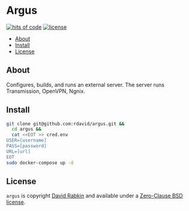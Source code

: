 # Argus

[![hits of code](https://hitsofcode.com/github/rdavid/argus?branch=master&label=hits%20of%20code)](https://hitsofcode.com/view/github/rdavid/argus?branch=master)
[![license](https://img.shields.io/github/license/rdavid/argus?color=blue&labelColor=gray&logo=freebsd&logoColor=lightgray&style=flat)](https://github.com/rdavid/argus/blob/master/LICENSE)

* [About](#about)
* [Install](#install)
* [License](#license)

## About

Configures, builds, and runs an external server. The server runs Transmission,
OpenVPN, Ngnix.

## Install

```sh
git clone git@github.com:rdavid/argus.git &&
  cd argus &&
  cat <<EOT >> cred.env
USER=[username]
PASS=[password]
URL=[url]
EOT
sudo docker-compose up -d
```

## License

`argus` is copyright [David Rabkin](http://cv.rabkin.co.il) and available
under a [Zero-Clause BSD license](https://github.com/rdavid/argus/blob/master/LICENSE).
